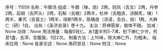序号：11559
名称：牛膝汤
组成：牛膝（锉，焙）2两，防风（去叉）2两，丹参2两，前胡（去芦头）2两，石斛（去根）2两半，杜仲（去粗皮，涂酥炙，锉）1两半，秦艽（去苗土）1两半，续断1两半，陈橘皮（汤浸，去白，焙）1两，大麻仁（研）1合。
出处：《圣济总录》卷十九。
主治：肝痹筋挛，肢体不随。
加减：None
功效：None
用法用量：每服5钱匕，水1盏半煎5-7沸，别下麻仁少许，煎至1盏，去滓，空腹服，1日2次。
制备方法：上10味，除大麻仁外，为粗末。
临床应用：None
各家论述：None
用药禁忌：None
附注：None
